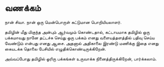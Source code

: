 # வணக்கம் 

நான் சிவா. நான் ஒரு மென்பொருள் கட்டுமான பொறியியலாளர். 

தமிழின் மீது மிகுந்த அன்பும் ஆர்வமும் கொண்டதால், கட்டாயமாக தமிழில் ஒரு பக்கமாவது நானே தட்டச்சு செய்து ஒரு பக்கம் எனது வளையத்தளத்தில் பதிவு செய்ய வேண்டும் என்பது எனது ஆசை. அதனால் அதிகாலை இரண்டு மணிக்கு இதை எனது கையடக்க தொலை பேசியில் எழுதிக்கொண்டிருக்கிறேன். 

அவ்வப்போது தமிழில் ஓரிரு பக்கங்கள் உருவாக்க நினைத்திருக்கிறேன், பார்க்கலாம். 
